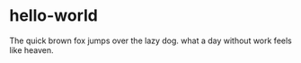 # hello-world
The quick brown fox jumps over the lazy dog.
what a day without work feels like heaven.
